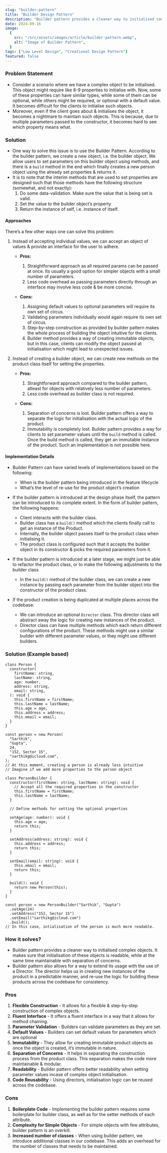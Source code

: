 ```yaml
---
slug: "builder-pattern"
title: "Builder Design Pattern"
description: "Builder pattern provides a cleaner way to initialised complex objects. It makes sure that initialisation of these objects is readable, while at the same time maintainable with separation of concerns."
date: 2024-09-16
image:
  {
    src: "/src/assets/images/article/builder-pattern.webp",
    alt: "Image of Builder Pattern",
  }
tags: ["Low Level Design", "Creational Design Pattern"]
featured: false
---
```


### Problem Statement

- Consider a scenario where we have a complex object to be initialised. This object might require like 8-9 properties to initialise with. Now, some of these properties can have similar types, while some of them can be optional, while others might be required, or optional with a default value. It becomes difficult for the clients to initialise such objects.
- Moreover, even if the client goes about & initialises the object, it becomes a nightmare to maintain such objects. This is because, due to multiple parameters passed to the constructor, it becomes hard to see which property means what.

### Solution

- One way to solve this issue is to use the Builder Pattern. According to the builder pattern, we create a new object, i.e. the builder object. We allow users to set parameters on this builder object using methods, and there is a `build` method in the end which finally creates a new person object using the already set properties & returns it.
- It is to note that the interim methods that are used to set properties are designed such that those methods have the following structure (somewhat, and not exactly):
  1.  Do some data-validation. Make sure the value that is being set is valid.
  2.  Set the value to the builder object’s property
  3.  Return the instance of self, i.e. instance of itself.

#### Approaches

There’s a few other ways one can solve this problem:

1.  Instead of accepting individual values, we can accept an object of values & provide an interface for the user to adhere.

    - **Pros:**

      1. Straightforward approach as all required params can be passed at once. Its usually a good option for simpler objects with a small number of parameters.
      2. Less code overhead as passing parameters directly through an interface may involve less code & be more concise.

    - **Cons:**

      1. Assigning default values to optional parameters will require its own set of circus.
      2. Validating parameters individually would again require its own set of circus.
      3. Step-by-step construction as provided by builder pattern makes the whole process of building the object intuitive for the clients.
      4. Builder method provides a way of creating immutable objects, but in this case, clients can modify the object passed at initialisation which might lead to unexpected issues.

2.  Instead of creating a builder object, we can create new methods on the product class itself for setting the properties.

    - **Pros:**

      1. Straightforward approach compared to the builder pattern, atleast for objects with relatively less number of parameters.
      2. Less code overhead as builder class is not required.

    - **Cons:**

      1. Separation of concerns is lost. Builder pattern offers a way to separate the logic for initialisation with the actual logic of the product.
      2. Immutability is completely lost. Builder pattern provides a way for clients to set parameter values until the `build` method is called. Once the build method is called, they get an immutable instance of the product. Such an implementation is not possible here.

#### Implementation Details

- Builder Pattern can have varied levels of implementations based on the following:

  - When is the builder pattern being introduced in the feature lifecycle
  - What’s the level of re-use for the product object’s creation

- If the builder pattern is introduced at the design phase itself, the pattern can be introduced to its complete extent. In the form of builder pattern, the following happens:

  - Client interacts with the builder class.
  - Builder class has a `build()` method which the clients finally call to get an instance of the Product.
  - Internally, the builder object passes itself to the product class when initialising it.
  - The product class is configured such that it accepts the builder object in its constructor & picks the required parameters from it.

- If the builder pattern is introduced at a later stage, we might just be able to refactor the product class, or to make the following adjustments to the builder class
  - In the `build()` method of the builder class, we can create a new instance by passing each parameter from the builder object into the constructor of the product class.
- If the product creation is being duplicated at multiple places across the codebase:
  - We can introduce an optional `Director` class. This director class will abstract away the logic for creating new instances of the product.
  - Director class can have multiple methods which each return different configurations of the product. These methods might use a similar builder with different parameter values, or they might use different builders.

### Solution (Example based)

```tsx
class Person {
  constructor(
    firstName: string,
    lastName: string,
    age: number,
    address: string,
    email: string,
  ): void {
    this.firstName = firstName;
    this.lastName = lastName;
    this.age = age;
    this.address = address;
    this.email = email;
  }
}

const person = new Person(
  "Sarthik",
  "Gupta",
  24,
  "152, Sector 15",
  "sarthikg@icloud.com",
);
// At this moment, creating a person is already less intuitive
// Imagine if we add more properties to the person object

class PersonBuilder {
  constructor(firstName: string, lastName: string): void {
    // Accept all the required properties in the constructor
    this.firstName = firstName;
    this.lastName = lastName;
  }

  // Define methods for setting the optional properties

  setAge(age: number): void {
    this.age = age;
    return this;
  }

  setAddress(address: string): void {
    this.address = address;
    return this;
  }

  setEmail(email: string): void {
    this.email = email;
    return this;
  }

  build(): void {
    return new Person(this);
  }
}

const person = new PersonBuilder("Sarthik", "Gupta")
  .setAge(24)
  .setAddress("152, Sector 15")
  .setEmail("sarthikg@icloud.com")
  .build();
// In this case, intialisation of the person is much more readable.
```

### How it solves?

- Builder pattern provides a cleaner way to initialised complex objects. It makes sure that initialisation of these objects is readable, while at the same time maintainable with separation of concerns.
- Builder pattern also allows for a way to extend its usage with the use of a Director. The director helps us in creating new instances of the product in a predictable manner, and re-use the logic for building these products across the codebase for consistency.

### Pros

1. **Flexible Construction** - It allows for a flexible & step-by-step construction of complex objects.
2. **Fluent Interface** - It offers a fluent interface in a way that it allows for method chaining.
3. **Parameter Validation** - Builders can validate parameters as they are set.
4. **Default Values** - Builders can set default values for parameters which are optional
5. **Immutability** - They allow for creating immutable product objects as once the object is created, it’s immutable in nature.
6. **Separation of Concerns** - It helps in separating the construction process from the product class. This separation makes the code more maintainable & modular.
7. **Readability** - Builder pattern offers better readability when setting parameter values incase of complex object initialisation.
8. **Code Reusability** - Using directors, initialisation logic can be reused across the codebase.

### Cons

1. **Boilerplate Code** - Implementing the builder pattern requires some boilerplate for builder class, as well as for the setter methods of each attribute.
2. **Complexity for Simple Objects** - For simple objects with few attributes, builder pattern is an overkill.
3. **Increased number of classes** - When using builder pattern, we introduce additional classes in our codebase. This adds an overhead for the number of classes that needs to be maintained.
